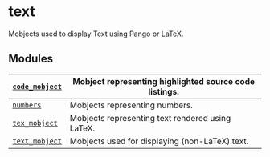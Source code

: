 # text

Mobjects used to display Text using Pango or LaTeX.

## Modules

| [`code_mobject`](manim.mobject.text.code_mobject.md#module-manim.mobject.text.code_mobject)   | Mobject representing highlighted source code listings.   |
|-----------------------------------------------------------------------------------------------|----------------------------------------------------------|
| [`numbers`](manim.mobject.text.numbers.md#module-manim.mobject.text.numbers)                  | Mobjects representing numbers.                           |
| [`tex_mobject`](manim.mobject.text.tex_mobject.md#module-manim.mobject.text.tex_mobject)      | Mobjects representing text rendered using LaTeX.         |
| [`text_mobject`](manim.mobject.text.text_mobject.md#module-manim.mobject.text.text_mobject)   | Mobjects used for displaying (non-LaTeX) text.           |
